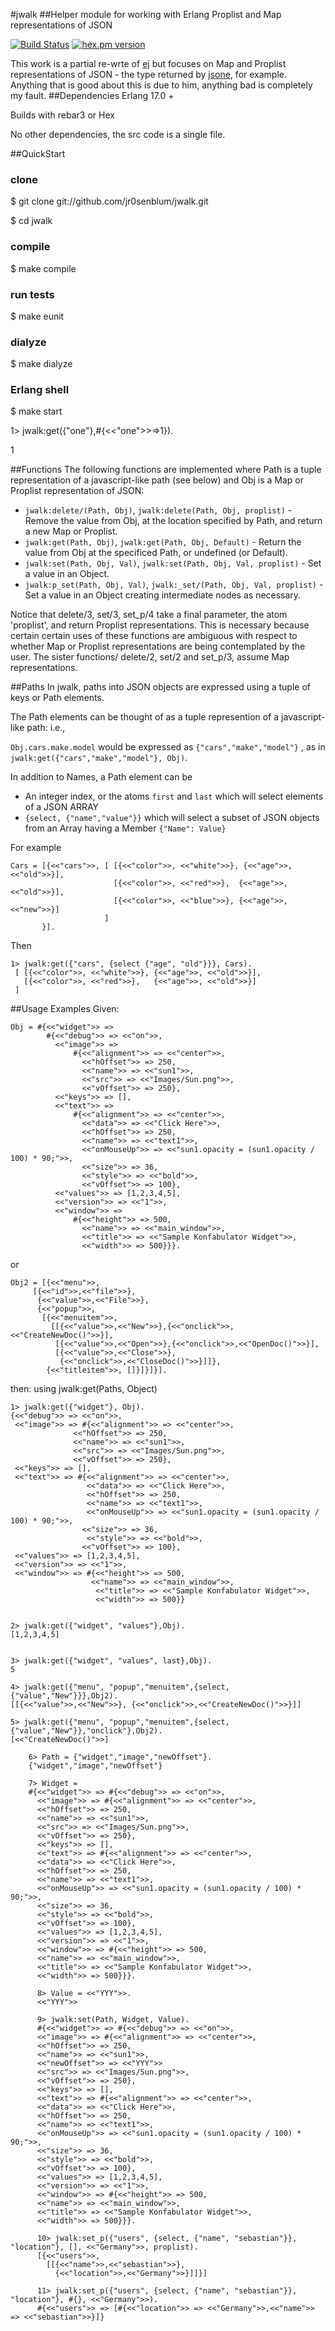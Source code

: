#jwalk
##Helper module for working with Erlang Proplist and Map representations of JSON

[![Build Status](https://travis-ci.org/jr0senblum/jwalk.svg)](https://travis-ci.org/jr0senblum/jwalk)
[![hex.pm version](https://img.shields.io/hexpm/v/jwalk.svg)](https://hex.pm/packages/jwalk)

This work is a partial re-wrte of [ej](https://github.com/seth/ej) but focuses 
on Map and Proplist representations of JSON - the type returned by
[jsone](https://github.com/sile/jsone), for example. Anything that is good about
this is due to him, anything bad is completely my fault.
##Dependencies
Erlang 17.0 +

Builds with rebar3 or Hex

No other dependencies, the src code is a single file.

##QuickStart
### clone
$ git clone git://github.com/jr0senblum/jwalk.git

$ cd jwalk

### compile
$ make compile

### run tests
$ make eunit

### dialyze
$ make dialyze

### Erlang shell
$ make start

1> jwalk:get({"one"},#{<<"one">>=>1}).

1


##Functions
The following functions are implemented where Path is a tuple representation of a 
javascript-like path (see below) and Obj is a Map or Proplist representation of JSON:

* ``jwalk:delete/(Path, Obj)``, ``jwalk:delete(Path, Obj, proplist)`` - Remove the value 
from Obj, at the location specified by Path, and return a new Map or Proplist.
* ``jwalk:get(Path, Obj)``, ``jwalk:get(Path, Obj, Default)``  - Return the value from Obj
at the specificed Path, or undefined (or Default).
* ``jwalk:set(Path, Obj, Val)``, ``jwalk:set(Path, Obj, Val, proplist)`` - Set a value 
in an Object.
* ``jwalk:p_set(Path, Obj, Val)``, ``jwalk:_set/(Path, Obj, Val, proplist)`` - Set a 
value in an Object creating intermediate nodes as necessary.

Notice that delete/3, set/3, set_p/4 take a final parameter, the atom 
'proplist', and return Proplist representations. This is necessary because certain
certain uses of these functions are ambiguous with respect to whether Map or Proplist representations are being contemplated by the user. The sister functions/ delete/2, 
set/2 and set_p/3, assume Map representations.

##Paths
In jwalk, paths into JSON objects are expressed using a tuple of keys or Path elements.

The Path elements can be thought of as a tuple represention of a javascript-like 
path: i.e.,

``Obj.cars.make.model``  would be expressed as ``{"cars","make","model"}`` , as in
``jwalk:get({"cars","make","model"}, Obj)``.

In addition to Names, a Path element can be

* An integer index, or the atoms ``first`` and ``last`` which will select elements of a 
JSON ARRAY 
* ``{select, {"name","value"}}`` which will select a subset of JSON objects from an
Array having a Member ``{"Name": Value}`` 

For example

	Cars = [{<<"cars">>, [ [{<<"color">>, <<"white">>}, {<<"age">>, <<"old">>}],
                           [{<<"color">>, <<"red">>},  {<<"age">>, <<"old">>}],
                           [{<<"color">>, <<"blue">>}, {<<"age">>, <<"new">>}]
                         ]
           }].

 Then 

	1> jwalk:get({"cars", {select {"age", "old"}}}, Cars).
	 [ [{<<"color">>, <<"white">>}, {<<"age">>, <<"old">>}],
       [{<<"color">>, <<"red">>},   {<<"age">>, <<"old">>}]
     ]

##Usage Examples
Given:

    Obj = #{<<"widget">> => 
            #{<<"debug">> => <<"on">>,
              <<"image">> => 
                  #{<<"alignment">> => <<"center">>,
                    <<"hOffset">> => 250,
                    <<"name">> => <<"sun1">>,
                    <<"src">> => <<"Images/Sun.png">>,
                    <<"vOffset">> => 250},
              <<"keys">> => [],
              <<"text">> => 
                  #{<<"alignment">> => <<"center">>,
                    <<"data">> => <<"Click Here">>,
                    <<"hOffset">> => 250,
                    <<"name">> => <<"text1">>,
                    <<"onMouseUp">> => <<"sun1.opacity = (sun1.opacity / 100) * 90;">>,
                    <<"size">> => 36,
                    <<"style">> => <<"bold">>,
                    <<"vOffset">> => 100},
              <<"values">> => [1,2,3,4,5],
              <<"version">> => <<"1">>,
              <<"window">> => 
                  #{<<"height">> => 500,
                    <<"name">> => <<"main_window">>,
                    <<"title">> => <<"Sample Konfabulator Widget">>,
                    <<"width">> => 500}}}.

or 

    Obj2 = [{<<"menu">>,
         [{<<"id">>,<<"file">>},
          {<<"value">>,<<"File">>},
          {<<"popup">>,
           [{<<"menuitem">>,
             [[{<<"value">>,<<"New">>},{<<"onclick">>,<<"CreateNewDoc()">>}],
              [{<<"value">>,<<"Open">>},{<<"onclick">>,<<"OpenDoc()">>}],
              [{<<"value">>,<<"Close">>},
               {<<"onclick">>,<<"CloseDoc()">>}]]},
            {<<"titleitem">>, []}]}]}].

then: using jwalk:get(Paths, Object)
    
    1> jwalk:get({"widget"}, Obj).
    {<<"debug">> => <<"on">>,
     <<"image">> => #{<<"alignment">> => <<"center">>,
                  <<"hOffset">> => 250,
                  <<"name">> => <<"sun1">>,
                  <<"src">> => <<"Images/Sun.png">>,
                  <<"vOffset">> => 250},
	 <<"keys">> => [],
	 <<"text">> => #{<<"alignment">> => <<"center">>,
    	             <<"data">> => <<"Click Here">>,
        	         <<"hOffset">> => 250,
            	     <<"name">> => <<"text1">>,
                	 <<"onMouseUp">> => <<"sun1.opacity = (sun1.opacity / 100) * 90;">>,
             	    <<"size">> => 36,
                	 <<"style">> => <<"bold">>,
                 	<<"vOffset">> => 100},
 	 <<"values">> => [1,2,3,4,5],
	 <<"version">> => <<"1">>,
 	 <<"window">> => #{<<"height">> => 500,
     	              <<"name">> => <<"main_window">>,
        	           <<"title">> => <<"Sample Konfabulator Widget">>,
            	       <<"width">> => 500}}


	2> jwalk:get({"widget", "values"},Obj).
	[1,2,3,4,5]


	3> jwalk:get({"widget", "values", last},Obj).
	5

	4> jwalk:get({"menu", "popup","menuitem",{select,{"value","New"}}},Obj2).
	[[{<<"value">>,<<"New">>}, {<<"onclick">>,<<"CreateNewDoc()">>}]]

	5> jwalk:get({"menu", "popup","menuitem",{select,{"value","New"}},"onclick"},Obj2).
	[<<"CreateNewDoc()">>]

        6> Path = {"widget","image","newOffset"}.
        {"widget","image","newOffset"}

        7> Widget = 
        #{<<"widget">> => #{<<"debug">> => <<"on">>,
          <<"image">> => #{<<"alignment">> => <<"center">>,
          <<"hOffset">> => 250,
          <<"name">> => <<"sun1">>,
          <<"src">> => <<"Images/Sun.png">>,
          <<"vOffset">> => 250},
          <<"keys">> => [],
          <<"text">> => #{<<"alignment">> => <<"center">>,
          <<"data">> => <<"Click Here">>,
          <<"hOffset">> => 250,
          <<"name">> => <<"text1">>,
          <<"onMouseUp">> => <<"sun1.opacity = (sun1.opacity / 100) * 90;">>,
          <<"size">> => 36,
          <<"style">> => <<"bold">>,
          <<"vOffset">> => 100},
          <<"values">> => [1,2,3,4,5],
          <<"version">> => <<"1">>,
          <<"window">> => #{<<"height">> => 500,
          <<"name">> => <<"main_window">>,
          <<"title">> => <<"Sample Konfabulator Widget">>,
          <<"width">> => 500}}}.

          8> Value = <<"YYY">>.
          <<"YYY">>
          
          9> jwalk:set(Path, Widget, Value).
          #{<<"widget">> => #{<<"debug">> => <<"on">>,
          <<"image">> => #{<<"alignment">> => <<"center">>,
          <<"hOffset">> => 250,
          <<"name">> => <<"sun1">>,
          <<"newOffset">> => <<"YYY">>
          <<"src">> => <<"Images/Sun.png">>,
          <<"vOffset">> => 250},
          <<"keys">> => [],
          <<"text">> => #{<<"alignment">> => <<"center">>,
          <<"data">> => <<"Click Here">>,
          <<"hOffset">> => 250,
          <<"name">> => <<"text1">>,
          <<"onMouseUp">> => <<"sun1.opacity = (sun1.opacity / 100) * 90;">>,
          <<"size">> => 36,
          <<"style">> => <<"bold">>,
          <<"vOffset">> => 100},
          <<"values">> => [1,2,3,4,5],
          <<"version">> => <<"1">>,
          <<"window">> => #{<<"height">> => 500,
          <<"name">> => <<"main_window">>,
          <<"title">> => <<"Sample Konfabulator Widget">>,
          <<"width">> => 500}}}.

          10> jwalk:set_p({"users", {select, {"name", "sebastian"}}, "location"}, [], <<"Germany">>, proplist).
          [{<<"users">>,
            [[{<<"name">>,<<"sebastian">>},
              {<<"location">>,<<"Germany">>}]]}]

          11> jwalk:set_p({"users", {select, {"name", "sebastian"}}, "location"}, #{}, <<"Germany">>).
          #{<<"users">> => [#{<<"location">> => <<"Germany">>,<<"name">> => <<"sebastian">>}]}





